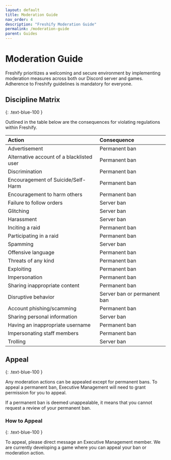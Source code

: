 ```yaml
---
layout: default
title: Moderation Guide
nav_order: 4
description: "Freshify Moderation Guide"
permalink: /moderation-guide
parent: Guides
---
```


# Moderation Guide
Freshify prioritizes a welcoming and secure environment by implementing moderation measures across both our Discord server and games. Adherence to Freshify guidelines is mandatory for everyone.

## Discipline Matrix
{: .text-blue-100 }

Outlined in the table below are the consequences for violating regulations within Freshify.

| Action                                    | Consequence                                   |
|:--------------------------------------|:------------------------------------------|
| Advertisement                      | Permanent ban |
| Alternative account of a blacklisted user | Permanent ban                              |
| Discrimination                      | Permanent ban                              |
| Encouragement of Suicide/Self-Harm | Permanent ban                              |
| Encouragement to harm others         | Permanent ban                              |
| Failure to follow orders          | Server ban                                   |
| Glitching                                 | Server ban                                   |
| Harassment                            | Server ban                                   |
| Inciting a raid                         | Permanent ban                                   |
| Participating in a raid | Permanent ban |
| Spamming                             | Server ban                                   |
| Offensive language               | Permanent ban                              |
| Threats of any kind               | Permanent ban                              |
| Exploiting                              | Permanent ban                              |
| Impersonation                      | Permanent ban                              |
| Sharing inappropriate content | Permanent ban             |
| Disruptive behavior  | Server ban or permanent ban                  |
| Account phishing/scamming   | Permanent ban                              |
| Sharing personal information | Server ban           |
| Having an inappropriate username |  Permanent ban   |
| Impersonating staff members  | Permanent ban                              |
| Trolling                     | Server ban                                        |


## Appeal
{: .text-blue-100 }

Any moderation actions can be appealed except for permanent bans. To appeal a permanent ban, Executive Management will need to grant permission for you to appeal.

If a permanent ban is deemed unappealable, it means that you cannot request a review of your permanent ban.

### How to Appeal
{: .text-blue-100 }

To appeal, please direct message an Executive Management member. We are currently developing a game where you can appeal your ban or moderation action.



